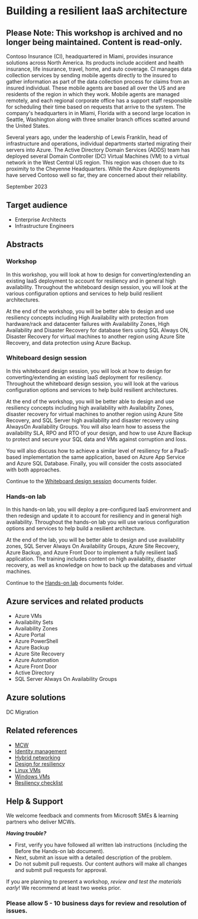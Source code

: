 # Building a resilient IaaS architecture 

## Please Note: This workshop is archived and no longer being maintained. Content is read-only.

Contoso Insurance (CI), headquartered in Miami, provides insurance solutions across North America. Its products include accident and health insurance, life insurance, travel, home, and auto coverage. CI manages data collection services by sending mobile agents directly to the insured to gather information as part of the data collection process for claims from an insured individual. These mobile agents are based all over the US and are residents of the region in which they work. Mobile agents are managed remotely, and each regional corporate office has a support staff responsible for scheduling their time based on requests that arrive to the system. The company's headquarters in in Miami, Florida with a second large location in Seattle, Washington along with three smaller branch offices scatted around the United States.

Several years ago, under the leadership of Lewis Franklin, head of infrastructure and operations, individual departments started migrating their servers into Azure. The Active Directory Domain Services (ADDS) team has deployed several Domain Controller (DC) Virtual Machines (VM) to a virtual network in the West Central US region. This region was chosen due to its proximity to the Cheyenne Headquarters. While the Azure deployments have served Contoso well so far, they are concerned about their reliability.

September 2023


## Target audience

- Enterprise Architects
- Infrastructure Engineers

## Abstracts

### Workshop

In this workshop, you will look at how to design for converting/extending an existing IaaS deployment to account for resiliency and in general high availability. Throughout the whiteboard design session, you will look at the various configuration options and services to help build resilient architectures.

At the end of the workshop, you will be better able to design and use resiliency concepts including High Availability with protection from hardware/rack and datacenter failures with Availability Zones, High Availability and Disaster Recovery for database tiers using SQL Always ON, Disaster Recovery for virtual machines to another region using Azure Site Recovery, and data protection using Azure Backup.

### Whiteboard design session

In this whiteboard design session, you will look at how to design for converting/extending an existing IaaS deployment for resiliency. Throughout the whiteboard design session, you will look at the various configuration options and services to help build resilient architectures.

At the end of the workshop, you will be better able to design and use resiliency concepts including high availability with Availability Zones, disaster recovery for virtual machines to another region using Azure Site Recovery, and SQL Server high availability and disaster recovery using AlwaysOn Availability Groups. You will also learn how to assess the availability SLA, RPO and RTO of your design, and how to use Azure Backup to protect and secure your SQL data and VMs against corruption and loss.

You will also discuss how to achieve a similar level of resiliency for a PaaS-based implementation the same application, based on Azure App Service and Azure SQL Database. Finally, you will consider the costs associated with both approaches.

Continue to the [Whiteboard design session](https://github.com/yungchou/contoso.insurance/tree/master/Whiteboard%20design%20session) documents folder.

### Hands-on lab

In this hands-on lab, you will deploy a pre-configured IaaS environment and then redesign and update it to account for resiliency and in general high availability. Throughout the hands-on lab you will use various configuration options and services to help build a resilient architecture.

At the end of the lab, you will be better able to design and use availability zones, SQL Server Always On Availability Groups, Azure Site Recovery, Azure Backup, and Azure Front Door to implement a fully resilient IaaS application. The training includes content on high availability, disaster recovery, as well as knowledge on how to back up the databases and virtual machines.

Continue to the [Hands-on lab](https://github.com/yungchou/contoso.insurance/tree/master/Hands-on%20lab) documents folder.

## Azure services and related products

- Azure VMs
- Availability Sets
- Availability Zones
- Azure Portal
- Azure PowerShell
- Azure Backup
- Azure Site Recovery
- Azure Automation
- Azure Front Door
- Active Directory
- SQL Server Always On Availability Groups

## Azure solutions
DC Migration

## Related references
- [MCW](https://github.com/Microsoft/MCW)
- [Identity management](https://microsoft.sharepoint.com/sites/infopedia/pages/layouts/kcdoc.aspx?k=g01kc-1-30334)
- [Hybrid networking](https://microsoft.sharepoint.com/sites/infopedia/pages/layouts/kcdoc.aspx?k=g01kc-1-30331)
- [Design for resiliency](https://microsoft.sharepoint.com/sites/infopedia/pages/layouts/kcdoc.aspx?k=g01kc-1-30327)
- [Linux VMs](https://microsoft.sharepoint.com/sites/infopedia/pages/layouts/kcdoc.aspx?k=g01kc-1-30330)
- [Windows VMs](https://microsoft.sharepoint.com/sites/infopedia/pages/layouts/kcdoc.aspx?k=g01kc-1-30329)
- [Resiliency checklist](https://microsoft.sharepoint.com/sites/infopedia/pages/layouts/kcdoc.aspx?k=g01kc-1-30328)

## Help & Support

We welcome feedback and comments from Microsoft SMEs & learning partners who deliver MCWs.  

***Having trouble?***
- First, verify you have followed all written lab instructions (including the Before the Hands-on lab document).
- Next, submit an issue with a detailed description of the problem.
- Do not submit pull requests. Our content authors will make all changes and submit pull requests for approval.   

If you are planning to present a workshop, *review and test the materials early*! We recommend at least two weeks prior.

### Please allow 5 - 10 business days for review and resolution of issues.
